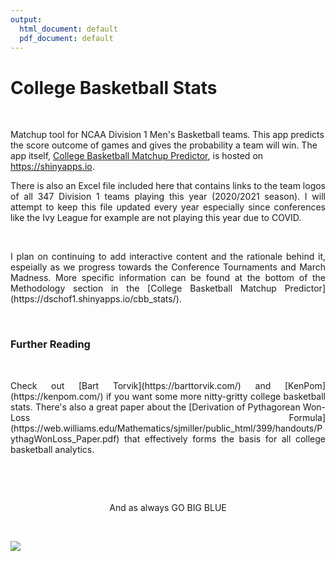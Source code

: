 ```yaml
---
output:
  html_document: default
  pdf_document: default
---
```

# College Basketball Stats

&nbsp;

Matchup tool for NCAA Division 1 Men's Basketball teams.  This app predicts the score outcome of games and gives the probability a team will win.  The app itself, [College Basketball Matchup Predictor](https://dschof1.shinyapps.io/cbb_stats/), is hosted on https://shinyapps.io.  

<div style="text-align:justify;"> There is also an Excel file included here that contains links to the team logos of all 347 Division 1 teams playing this year (2020/2021 season).  I will attempt to keep this file updated every year especially since conferences like the Ivy League for example are not playing this year due to COVID. </div>

&nbsp;

<div style="text-align:justify;"> I plan on continuing to add interactive content and the rationale behind it, espeially as we progress towards the Conference Tournaments and March Madness.  More specific information can be found at the bottom of the Methodology section in the [College Basketball Matchup Predictor](https://dschof1.shinyapps.io/cbb_stats/). </div>

&nbsp;

### Further Reading

&nbsp;

<div style="text-align:justify;"> Check out [Bart Torvik](https://barttorvik.com/) and [KenPom](https://kenpom.com/) if you want some more nitty-gritty college basketball stats.  There's also a great paper about the [Derivation of Pythagorean Won-Loss Formula](https://web.williams.edu/Mathematics/sjmiller/public_html/399/handouts/PythagWonLoss_Paper.pdf) that effectively forms the basis for all college basketball analytics.</div>

&nbsp;

&nbsp;

<div style="text-align:center;"> And as always GO BIG BLUE </div>

&nbsp;

![](<https://www.si.com/.image/t_share/MTY4MDE0MDI2NzkyOTA0MDY0/kentucky-national-championship-winsjpg.jpg>)

&nbsp;








